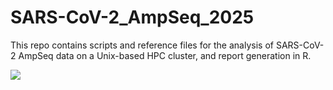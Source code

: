 # SARS-CoV-2_AmpSeq_2025
This repo contains scripts and reference files for the analysis of SARS-CoV-2 AmpSeq data on a Unix-based HPC cluster, and report generation in R.

![](https://github.com/Jex-Lab/SARS-CoV-2_AmpSeq_2025/pipeline_script/ampseq_workflow_2025.png)
